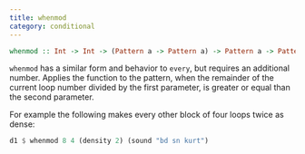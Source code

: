 ```yaml
---
title: whenmod
category: conditional
---
```


~~~~ haskell
whenmod :: Int -> Int -> (Pattern a -> Pattern a) -> Pattern a -> Pattern a
~~~~

`whenmod` has a similar form and behavior to `every`, but requires an 
additional number. Applies the function to the pattern, when the
remainder of the current loop number divided by the first parameter,
is greater or equal than the second parameter.

For example the following makes every other block of four loops twice
as dense:

~~~~ haskell
d1 $ whenmod 8 4 (density 2) (sound "bd sn kurt")
~~~~
